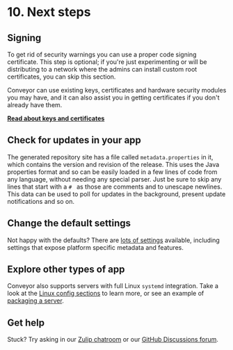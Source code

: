 # 10. Next steps

## Signing

To get rid of security warnings you can use a proper code signing certificate. This step is optional; if you're just experimenting or will be distributing to a network where the admins can install custom root certificates, you can skip this section.

Conveyor can use existing keys, certificates and hardware security modules you may have, and it can also assist you in getting certificates if you don't already have them. 

**[Read about keys and certificates](../keys-and-certificates.md)**

## Check for updates in your app

The generated repository site has a file called `metadata.properties` in it, which contains the version and revision of the release. This uses the Java properties format and so can be easily loaded in a few lines of code from any language, without needing any special parser. Just be sure to skip any lines that start with a `# ` as those are comments and to unescape newlines. This data can be used to poll for updates in the background, present update notifications and so on.

## Change the default settings

Not happy with the defaults? There are [lots of settings](../configs/index.md) available, including settings that expose platform specific metadata and features.

## Explore other types of app

Conveyor also supports servers with full Linux `systemd` integration. Take a look at the [Linux config sections](../configs/linux.md) to learn more, or see an example of [packaging a server](2-adapt-a-server.md). 

## Get help

Stuck? Try asking in our [Zulip chatroom](https://hydraulic.zulipchat.com/#narrow/stream/329916-general) or our [GitHub Discussions forum](https://github.com/hydraulic-software/conveyor/discussions).

<script>var tutorialSection = 10;</script>
